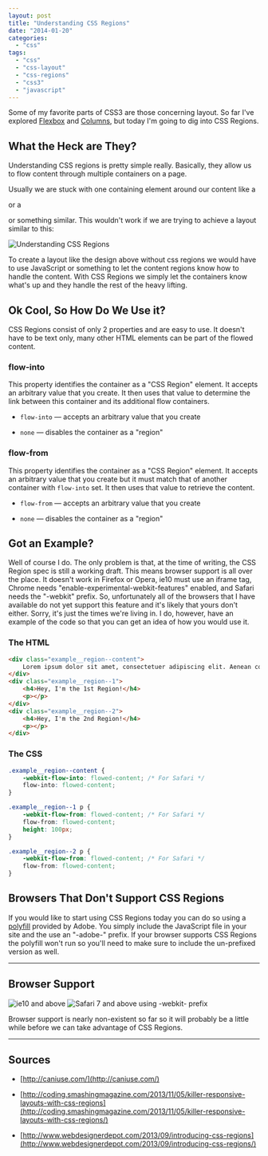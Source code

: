 ```yaml
---
layout: post
title: "Understanding CSS Regions"
date: "2014-01-20"
categories: 
  - "css"
tags: 
  - "css"
  - "css-layout"
  - "css-regions"
  - "css3"
  - "javascript"
---
```


<p class="intro"><span class="dropcap">S</span>ome of my favorite parts of CSS3 are those concerning layout. So far I've explored <a href="/flexbox-modern-web-layouts-simplified/">Flexbox</a> and <a href="/all-you-need-to-know-about-css3-multiple-columns/">Columns</a>, but today I'm going to dig into CSS Regions.</p>

## What the Heck are They?

Understanding CSS regions is pretty simple really. Basically, they allow us to flow content through multiple containers on a page.

Usually we are stuck with one containing element around our content like a <p> or a <div> or something similar. This wouldn't work if we are trying to achieve a layout similar to this:

<div>
    <img style="display: block;" src="../../assets/img/content/uploads/2014/Nylon-Layout-1024x611.jpg" alt="Understanding CSS Regions">
</div>

To create a layout like the design above without css regions we would have to use JavaScript or something to let the content regions know how to handle the content. With CSS Regions we simply let the containers know what's up and they handle the rest of the heavy lifting.

## Ok Cool, So How Do We Use it?

CSS Regions consist of only 2 properties and are easy to use. It doesn't have to be text only, many other HTML elements can be part of the flowed content.

### flow-into

This property identifies the container as a "CSS Region" element. It accepts an arbitrary value that you create. It then uses that value to determine the link between this container and its additional flow containers.

- `flow-into` — accepts an arbitrary value that you create

- `none` — disables the container as a "region"

### flow-from

This property identifies the container as a "CSS Region" element. It accepts an arbitrary value that you create but it must match that of another container with `flow-into` set. It then uses that value to retrieve the content.

- `flow-from` — accepts an arbitrary value that you create

- `none` — disables the container as a "region"

## Got an Example?

Well of course I do. The only problem is that, at the time of writing, the CSS Region spec is still a working draft. This means browser support is all over the place. It doesn't work in Firefox or Opera, ie10 must use an iframe tag, Chrome needs "enable-experimental-webkit-features" enabled, and Safari needs the "-webkit" prefix. So, unfortunately all of the browsers that I have available do not yet support this feature and it's likely that yours don't either. Sorry, it's just the times we're living in. I do, however, have an example of the code so that you can get an idea of how you would use it.

### The HTML

```html
<div class="example__region--content">
    Lorem ipsum dolor sit amet, consectetuer adipiscing elit. Aenean commodo ligula eget dolor. Aenean massa. Cum sociis natoque penatibus et magnis dis parturient montes, nascetur ridiculus mus. Donec quam felis, ultricies nec, pellentesque eu, pretium quis, sem. Nulla consequat massa quis enim. Donec pede justo, fringilla vel, aliquet nec, vulputate eget, arcu. In enim justo, rhoncus ut, imperdiet a, venenatis vitae, justo. Nullam dictum felis eu pede mollis pretium. Integer tincidunt. Cras dapibus. Vivamus elementum semper nisi. Aenean vulputate eleifend tellus. Aenean leo ligula, porttitor eu, consequat vitae, eleifend ac, enim. Aliquam lorem ante, dapibus in, viverra quis, feugiat a, tellus. Phasellus viverra nulla ut metus varius laoreet. Quisque rutrum. Aenean imperdiet. Etiam ultricies nisi vel augue. Curabitur ullamcorper ultricies nisi. Nam eget dui. Etiam rhoncus. Maecenas tempus, tellus eget condimentum rhoncus, sem quam semper libero, sit amet adipiscing sem neque sed ipsum. Nam quam nunc, blandit vel, luctus pulvinar, hendrerit id, lorem. Maecenas nec odio et ante tincidunt tempus. Donec vitae sapien ut libero venenatis faucibus. Nullam quis ante. Etiam sit amet orci eget eros faucibus tincidunt. Duis leo. Sed fringilla mauris sit amet nibh. Donec sodales sagittis magna. Sed consequat, leo eget bibendum sodales, augue velit cursus nunc
</div>
<div class="example__region--1">
    <h4>Hey, I'm the 1st Region!</h4>
    <p></p>
</div>
<div class="example__region--2">
    <h4>Hey, I'm the 2nd Region!</h4>
    <p></p>
</div>
```

### The CSS

```css
.example__region--content {
    -webkit-flow-into: flowed-content; /* For Safari */
    flow-into: flowed-content;
}

.example__region--1 p {
    -webkit-flow-from: flowed-content; /* For Safari */
    flow-from: flowed-content;
    height: 100px;
}

.example__region--2 p {
    -webkit-flow-from: flowed-content; /* For Safari */
    flow-from: flowed-content;
}
```

## Browsers That Don't Support CSS Regions

If you would like to start using CSS Regions today you can do so using a [polyfill](http://adobe-webplatform.github.io/css-regions-polyfill/) provided by Adobe. You simply include the JavaScript file in your site and the use an "-adobe-" prefix. If your browser supports CSS Regions the polyfill won't run so you'll need to make sure to include the un-prefixed version as well.

* * *

## Browser Support

<div class="browserSupport__list">
<img src="../../assets/img/ie.svg" alt="ie10 and above" title="ie10 and above">
<img src="../../assets/img/safari.svg" alt="Safari 7 and above using -webkit- prefix" title="Safari 7 and above using -webkit- prefix">
</div>

Browser support is nearly non-existent so far so it will probably be a little while before we can take advantage of CSS Regions.

* * *

## Sources

- [http://caniuse.com/](http://caniuse.com/)

- [http://coding.smashingmagazine.com/2013/11/05/killer-responsive-layouts-with-css-regions](http://coding.smashingmagazine.com/2013/11/05/killer-responsive-layouts-with-css-regions/)

- [http://www.webdesignerdepot.com/2013/09/introducing-css-regions](http://www.webdesignerdepot.com/2013/09/introducing-css-regions/)
